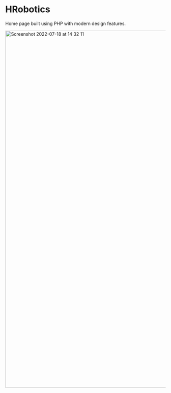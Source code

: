 # HRobotics
Home page built using PHP with modern design features.

<img width="1121" alt="Screenshot 2022-07-18 at 14 32 11" src="https://user-images.githubusercontent.com/31135848/179512850-aa12ed54-4deb-42af-a7ed-361fe44d2371.png">

